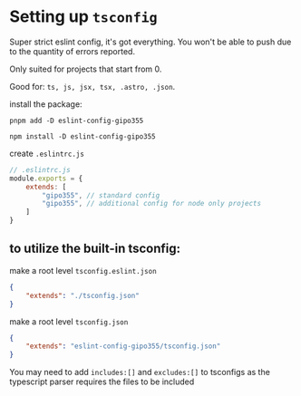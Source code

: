 # Setting up `tsconfig`

Super strict eslint config, it's got everything. You won't be able to push due to the quantity of errors reported.

Only suited for projects that start from 0.

Good for: `ts, js, jsx, tsx, .astro, .json`.

install the package:

`pnpm add -D eslint-config-gipo355`

`npm install -D eslint-config-gipo355`

create `.eslintrc.js` 
```js 
// .eslintrc.js
module.exports = {
    extends: [
        "gipo355", // standard config
        "gipo355", // additional config for node only projects
    ]
}
```

## to utilize the built-in tsconfig:

make a root level `tsconfig.eslint.json` 
```json
{
    "extends": "./tsconfig.json"
}
```

make a root level `tsconfig.json`
```json
{
    "extends": "eslint-config-gipo355/tsconfig.json"
}
```

You may need to add `includes:[]` and `excludes:[]` to tsconfigs as the typescript parser requires the files to be included
